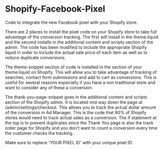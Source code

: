 # Shopify-Facebook-Pixel
Code to integrate the new Facebook pixel with your Shopify store. 

There are 2 places to install the pixel code on your Shopify store to take full advantage of the conversion tracking. The first will install in the theme.liquid and the second installs in the additional content and scripts section of the admin. The code has been modified to include the appropriate Shopify liquid in order to include the actual sale price of each item as well as to reduce duplicate conversions. 

The theme-snippet section of code is installed in the <head> section of your theme.liquid on Shopify. This will allow you to take advantage of tracking of searches, contact form submissions and add to cart as conversions. This is useful for several reasons especially if you have a non traditional store and want to consider any of these a conversion.

The thank-you-page-snippet goes in the additional content and scripts section of the Shopify admin. It is located mid way down the page at <your-store-address>/admin/settings/checkout. This allows you to track the actual dollar amount of the conversion in Ad Manager. This is the code that 90% of Shopify stores would need to track actual sales as a conversion. The if statement at the top is to prevent duplicates since the Thank You page is also the track order page for Shopify and you don't want to count a conversion every time the customer checks the tracking. 

Make sure to replace 'YOUR PIXEL ID' with your unique pixel ID. 
